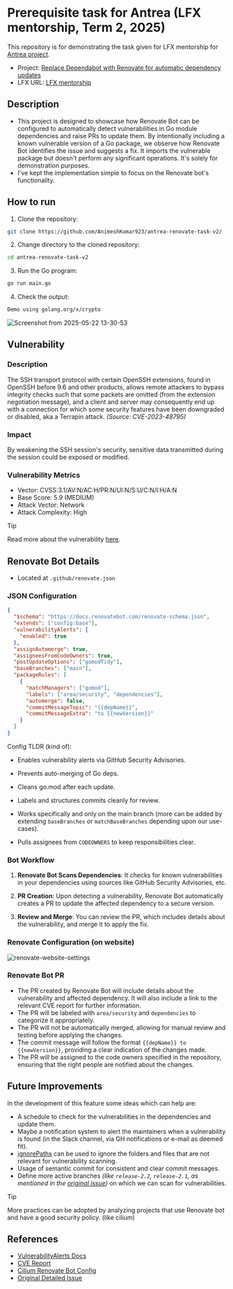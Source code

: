 # Prerequisite task for Antrea (LFX mentorship, Term 2, 2025)

This repository is for demonstrating the task given for LFX mentorship for [Antrea project](https://github.com/antrea-io/antrea).

- Project: [Replace Dependabot with Renovate for automatic dependency updates](https://github.com/cncf/mentoring/tree/main/programs/lfx-mentorship/2025/02-Jun-Aug#replace-dependabot-with-renovate-for-automatic-dependency-updates)
- LFX URL: [LFX mentorship](https://mentorship.lfx.linuxfoundation.org/project/62d69fd5-6c90-4ba1-b260-a5dc247fc3cf)

## Description
- This project is designed to showcase how Renovate Bot can be configured to automatically detect vulnerabilities in Go module dependencies and raise PRs to update them. By intentionally including a known vulnerable version of a Go package, we observe how Renovate Bot identifies the issue and suggests a fix. It imports the vulnerable package but doesn't perform any significant operations. It's solely for demonstration purposes.
- I've kept the implementation simple to focus on the Renovate bot's functionality.

## How to run

1. Clone the repository:
  ```bash
  git clone https://github.com/AnimeshKumar923/antrea-renovate-task-v2/
  ```

2. Change directory to the cloned repository:
  ```bash
  cd antrea-renovate-task-v2
  ```
3. Run the Go program:
  ```bash
  go run main.go
  ```
4. Check the output:
  ```bash
  Demo using golang.org/x/crypto
  ```

![Screenshot from 2025-05-22 13-30-53](https://github.com/user-attachments/assets/9a9ed336-00ba-4207-855b-9315253afaec)


## Vulnerability
### Description
The SSH transport protocol with certain OpenSSH extensions, found in OpenSSH before 9.6 and other products, allows remote attackers to bypass integrity checks such that some packets are omitted (from the extension negotiation message), and a client and server may consequently end up with a connection for which some security features have been downgraded or disabled, aka a Terrapin attack. _(Source: CVE-2023-48795)_

### Impact 
By weakening the SSH session's security, sensitive data transmitted during the session could be exposed or modified.

### Vulnerability Metrics
- Vector:  CVSS:3.1/AV:N/AC:H/PR:N/UI:N/S:U/C:N/I:H/A:N
- Base Score:  5.9 (MEDIUM)
- Attack Vector:  Network
- Attack Complexity:  High
> [!TIP]
> Read more about the vulnerability [here](https://nvd.nist.gov/vuln/detail/cve-2023-48795).

## Renovate Bot Details
- Located at `.github/renovate.json`

### JSON Configuration
```json
{
  "$schema": "https://docs.renovatebot.com/renovate-schema.json",
  "extends": ["config:base"],
  "vulnerabilityAlerts": {
    "enabled": true
  },
  "assignAutomerge": true,
  "assigneesFromCodeOwners": true,
  "postUpdateOptions": ["gomodTidy"],
  "baseBranches": ["main"],
  "packageRules": [
    {
      "matchManagers": ["gomod"],
      "labels": ["area/security", "dependencies"],
      "automerge": false,
      "commitMessageTopic": "{{depName}}",
      "commitMessageExtra": "to {{newVersion}}"
    }
  ]
}
```
Config TLDR (kind of):
- Enables vulnerability alerts via GitHub Security Advisories.

- Prevents auto-merging of Go deps.

- Cleans go.mod after each update.

- Labels and structures commits cleanly for review.

- Works specifically and only on the main branch (more can be added by extending `baseBranches` or `matchBaseBranches` depending upon our use-cases).

- Pulls assignees from `CODEOWNERS` to keep responsibilities clear.

### Bot Workflow
  1. **Renovate Bot Scans Dependencies**: It checks for known vulnerabilities in your dependencies using sources like GitHub Security Advisories, etc.

  2. **PR Creation**: Upon detecting a vulnerability, Renovate Bot automatically creates a PR to update the affected dependency to a secure version.

  3. **Review and Merge**: You can review the PR, which includes details about the vulnerability, and merge it to apply the fix.

### Renovate Configuration (on website)
![renovate-website-settings](https://github.com/user-attachments/assets/23ff4e52-cdb3-4fa6-a3bf-741045c920f2)


### Renovate Bot PR
- The PR created by Renovate Bot will include details about the vulnerability and affected dependency. It will also include a link to the relevant CVE report for further information.
- The PR will be labeled with `area/security` and `dependencies` to categorize it appropriately.
- The PR will not be automatically merged, allowing for manual review and testing before applying the changes.
- The commit message will follow the format `{{depName}} to {{newVersion}}`, providing a clear indication of the changes made.
- The PR will be assigned to the code owners specified in the repository, ensuring that the right people are notified about the changes.

## Future Improvements

In the development of this feature some ideas which can help are:

- A schedule to check for the vulnerabilities in the dependencies and update them.
- Maybe a notification system to alert the maintainers when a vulnerability is found (in the Slack channel, via GH notifications or e-mail as deemed fit).
- [ignorePaths](https://docs.renovatebot.com/configuration-options/#ignorepaths) can be used to ignore the folders and files that are not relevant for vulnerability scanning.
- Usage of semantic commit for consistent and clear commit messages.
- Define more active branches _(like `release-2.2`, `release-2.1`, as mentioned in the [original issue](https://github.com/antrea-io/antrea/issues/6934))_ on which we can scan for vulnerabilities.

> [!TIP]
> More practices can be adopted by analyzing projects that use Renovate bot and have a good security policy. (like cilium)

## References
- [VulnerabilityAlerts Docs](https://docs.renovatebot.com/configuration-options/#vulnerabilityalerts)
- [CVE Report](https://nvd.nist.gov/vuln/detail/cve-2023-48795)
- [Cilium Renovate Bot Config](https://github.com/cilium/cilium/blob/main/.github/renovate.json5)
- [Original Detailed Issue](https://github.com/antrea-io/antrea/issues/6934)
